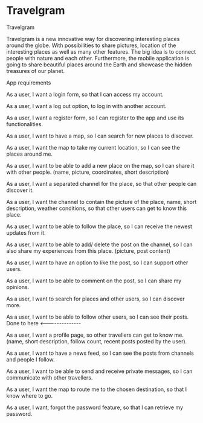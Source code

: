 # Travelgram

Travelgram 

Travelgram is a new innovative way for discovering interesting places around the globe. 
With possibilities to share pictures, location of the interesting places as well as many other features. 
The big idea is to connect people with nature and each other. 
Furthermore, the mobile application is going to share beautiful places around the Earth and showcase the hidden treasures of our planet.

App requirements

As a user, I want a login form, so that I can access my account.

As a user, I want a log out option, to log in with another account.

As a user, I want a register form, so I can register to the app and use its functionalities.

As a user, I want to have a map, so I can search for new places to discover.

As a user, I want the map to take my current location, so I can see the places around me.

As a user, I want to be able to add a new place on the map, so I can share it with other people. (name, picture, coordinates, short description)

As a user, I want a separated channel for the place, so that other people can discover it.

As a user, I want the channel to contain the picture of the place, name, short description, weather conditions,
so that other users can get to know this place.

As a user, I want to be able to follow the place, so I can receive the newest updates from it. 

As a user, I want to be able to add/ delete the post on the channel, so I can also share my experiences from this place. (picture, post content)

As a user, I want to have an option to like the post, so I can support other users.

As a user, I want to be able to comment on the post, so I can share my opinions.

As a user, I want to search for places and other users, so I can discover more.

As a user, I want to be able to follow other users, so I can see their posts. Done to here <--------------

As a user, I want a profile page, so other travellers can get to know me. (name, short description, follow count, recent posts posted by the user).

As a user, I want to have a news feed, so I can see the posts from channels and people I follow.

As a user, I want to be able to send and receive private messages, so I can communicate with other travellers. 

As a user, I want the map to route me to the chosen destination, so that I know where to go. 

As a user, I want, forgot the password feature, so that I can retrieve my password.
